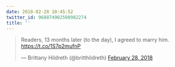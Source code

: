 ```yaml
---
date: 2018-02-28 10:45:52
twitter_id: 968874902508982274
title: ''
---
```


<blockquote class="twitter-tweet"><p lang="en" dir="ltr">Readers, 13 months later (to the day), I agreed to marry him. <a href="https://t.co/1S7p2mufnP">https://t.co/1S7p2mufnP</a></p>&mdash; Brittany Hildreth (@britthildreth) <a href="https://twitter.com/britthildreth/status/968867668924272641?ref_src=twsrc%5Etfw">February 28, 2018</a></blockquote>
<script async src="https://platform.twitter.com/widgets.js" charset="utf-8"></script>
